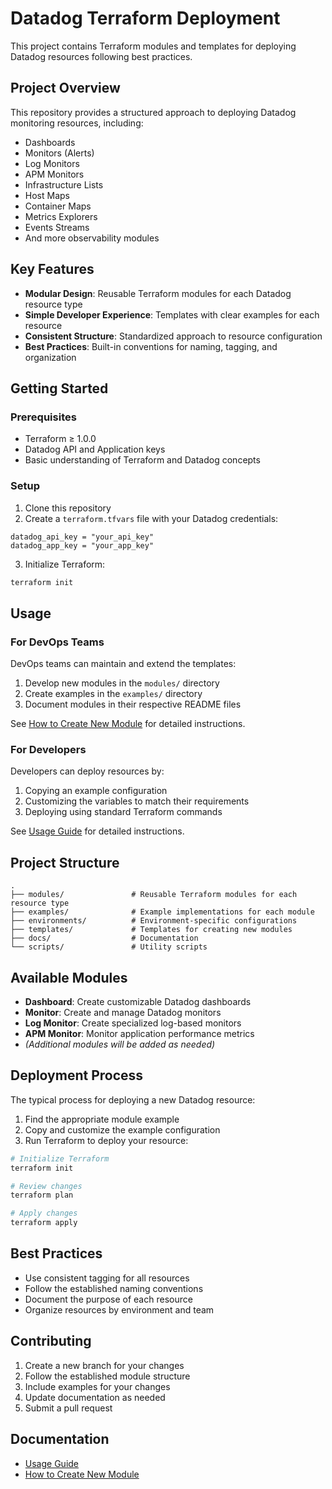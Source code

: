 # Datadog Terraform Deployment

This project contains Terraform modules and templates for deploying Datadog resources following best practices.

## Project Overview

This repository provides a structured approach to deploying Datadog monitoring resources, including:

- Dashboards
- Monitors (Alerts)
- Log Monitors
- APM Monitors
- Infrastructure Lists
- Host Maps
- Container Maps
- Metrics Explorers
- Events Streams
- And more observability modules

## Key Features

- **Modular Design**: Reusable Terraform modules for each Datadog resource type
- **Simple Developer Experience**: Templates with clear examples for each resource
- **Consistent Structure**: Standardized approach to resource configuration
- **Best Practices**: Built-in conventions for naming, tagging, and organization

## Getting Started

### Prerequisites

- Terraform ≥ 1.0.0
- Datadog API and Application keys
- Basic understanding of Terraform and Datadog concepts

### Setup

1. Clone this repository
2. Create a `terraform.tfvars` file with your Datadog credentials:

```hcl
datadog_api_key = "your_api_key"
datadog_app_key = "your_app_key"
```

3. Initialize Terraform:

```bash
terraform init
```

## Usage

### For DevOps Teams

DevOps teams can maintain and extend the templates:

1. Develop new modules in the `modules/` directory
2. Create examples in the `examples/` directory
3. Document modules in their respective README files

See [How to Create New Module](docs/HOW_TO_CREATE_NEW_MODULE.md) for detailed instructions.

### For Developers

Developers can deploy resources by:

1. Copying an example configuration
2. Customizing the variables to match their requirements
3. Deploying using standard Terraform commands

See [Usage Guide](docs/USAGE_GUIDE.md) for detailed instructions.

## Project Structure

```
.
├── modules/               # Reusable Terraform modules for each resource type
├── examples/              # Example implementations for each module
├── environments/          # Environment-specific configurations
├── templates/             # Templates for creating new modules
├── docs/                  # Documentation
└── scripts/               # Utility scripts
```

## Available Modules

- **Dashboard**: Create customizable Datadog dashboards
- **Monitor**: Create and manage Datadog monitors
- **Log Monitor**: Create specialized log-based monitors
- **APM Monitor**: Monitor application performance metrics
- *(Additional modules will be added as needed)*

## Deployment Process

The typical process for deploying a new Datadog resource:

1. Find the appropriate module example
2. Copy and customize the example configuration
3. Run Terraform to deploy your resource:

```bash
# Initialize Terraform
terraform init

# Review changes
terraform plan

# Apply changes
terraform apply
```

## Best Practices

- Use consistent tagging for all resources
- Follow the established naming conventions
- Document the purpose of each resource
- Organize resources by environment and team

## Contributing

1. Create a new branch for your changes
2. Follow the established module structure
3. Include examples for your changes
4. Update documentation as needed
5. Submit a pull request

## Documentation

- [Usage Guide](docs/USAGE_GUIDE.md)
- [How to Create New Module](docs/HOW_TO_CREATE_NEW_MODULE.md)